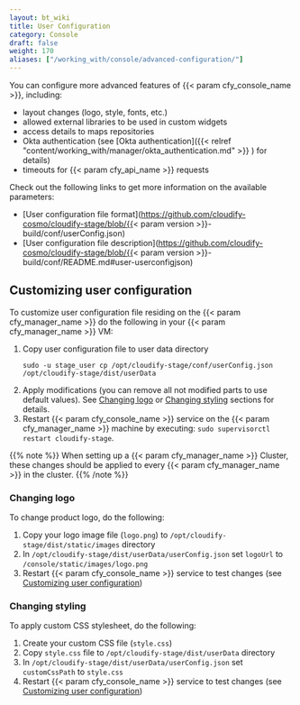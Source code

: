 ```yaml
---
layout: bt_wiki
title: User Configuration
category: Console
draft: false
weight: 170
aliases: ["/working_with/console/advanced-configuration/"]
---
```


You can configure more advanced features of {{< param cfy_console_name >}}, including:

* layout changes (logo, style, fonts, etc.)
* allowed external libraries to be used in custom widgets
* access details to maps repositories
* Okta authentication (see [Okta authentication]({{< relref "content/working_with/manager/okta_authentication.md" >}}
  ) for details)
* timeouts for {{< param cfy_api_name >}} requests 

Check out the following links to get more information on the available parameters:

* [User configuration file format](https://github.com/cloudify-cosmo/cloudify-stage/blob/{{< param version >}}-build/conf/userConfig.json)
* [User configuration file description](https://github.com/cloudify-cosmo/cloudify-stage/blob/{{< param version >}}-build/conf/README.md#user-userconfigjson)

## Customizing user configuration 

To customize user configuration file residing on the {{< param cfy_manager_name >}} do the following in your {{< param cfy_manager_name >}} VM:

1. Copy user configuration file to user data directory 
   ```
   sudo -u stage_user cp /opt/cloudify-stage/conf/userConfig.json /opt/cloudify-stage/dist/userData
   ```
2. Apply modifications (you can remove all not modified parts to use default values). 
   See [Changing logo](#changing-logo) or [Changing styling](#changing-styling) sections for details.
3. Restart {{< param cfy_console_name >}} service on the {{< param cfy_manager_name >}} machine 
   by executing: `sudo supervisorctl restart cloudify-stage`.

{{% note %}}
When setting up a {{< param cfy_manager_name >}} Cluster, these changes should be applied to every {{< param cfy_manager_name >}} in the cluster.
{{% /note %}}

### Changing logo

To change product logo, do the following:

1. Copy your logo image file (`logo.png`) to `/opt/cloudify-stage/dist/static/images` directory
2. In `/opt/cloudify-stage/dist/userData/userConfig.json` set `logoUrl` to `/console/static/images/logo.png`
3. Restart {{< param cfy_console_name >}} service to test changes
   (see [Customizing user configuration](#customizing-user-configuration))

### Changing styling 

To apply custom CSS stylesheet, do the following:

1. Create your custom CSS file (`style.css`)
2. Copy `style.css` file to `/opt/cloudify-stage/dist/userData` directory
3. In `/opt/cloudify-stage/dist/userData/userConfig.json` set `customCssPath` to `style.css`
4. Restart {{< param cfy_console_name >}} service to test changes
   (see [Customizing user configuration](#customizing-user-configuration)) 
